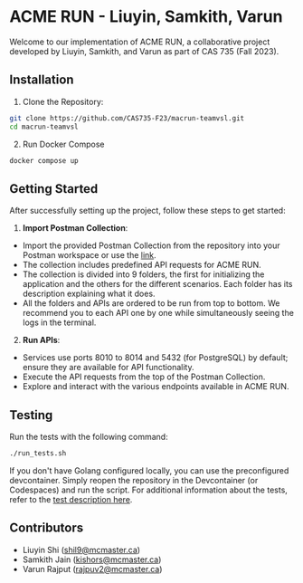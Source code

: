 # ACME RUN - Liuyin, Samkith, Varun

Welcome to our implementation of ACME RUN, a collaborative project developed by Liuyin, Samkith, and Varun as part of CAS 735 (Fall 2023).

## Installation

1. Clone the Repository:
```bash
git clone https://github.com/CAS735-F23/macrun-teamvsl.git
cd macrun-teamvsl
```

2. Run Docker Compose
```bash
docker compose up
```

## Getting Started

After successfully setting up the project, follow these steps to get started:

1. **Import Postman Collection**:
- Import the provided Postman Collection from the repository into your Postman workspace or use the [link](https://winter-satellite-393249.postman.co/workspace/cas-735~2906f288-5f3e-4839-8f70-f7f36274cd09/collection/14312203-b6260f24-54b8-4d85-8684-dcd9821a3545?action=share&creator=14312203).
- The collection includes predefined API requests for ACME RUN.
- The collection is divided into 9 folders, the first for initializing the application and the others for the different scenarios. Each folder has its description explaining what it does.
- All the folders and APIs are ordered to be run from top to bottom. We recommend you to each API one by one while simultaneously seeing the logs in the terminal.

2. **Run APIs**:
- Services use ports 8010 to 8014 and 5432 (for PostgreSQL) by default; ensure they are available for API functionality.
- Execute the API requests from the top of the Postman Collection.
- Explore and interact with the various endpoints available in ACME RUN.

## Testing

Run the tests with the following command:
```bash
./run_tests.sh
```
If you don't have Golang configured locally, you can use the preconfigured devcontainer. Simply reopen the repository in the Devcontainer (or Codespaces) and run the script. For additional information about the tests, refer to the [test description here](#TESTS.md).

## Contributors

- Liuyin Shi (shil9@mcmaster.ca)
- Samkith Jain (kishors@mcmaster.ca)
- Varun Rajput (rajpuv2@mcmaster.ca)
